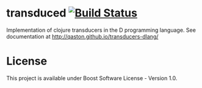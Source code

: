 # transduced [![Build Status](https://travis-ci.org/QAston/transducers-dlang.svg?branch=master)](https://travis-ci.org/QAston/transducers-dlang)

Implementation of clojure transducers in the D programming language. See documentation at http://qaston.github.io/transducers-dlang/

# License
This project is available under Boost Software License - Version 1.0.